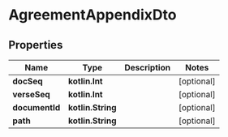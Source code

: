 
# AgreementAppendixDto

## Properties
Name | Type | Description | Notes
------------ | ------------- | ------------- | -------------
**docSeq** | **kotlin.Int** |  |  [optional]
**verseSeq** | **kotlin.Int** |  |  [optional]
**documentId** | **kotlin.String** |  |  [optional]
**path** | **kotlin.String** |  |  [optional]



